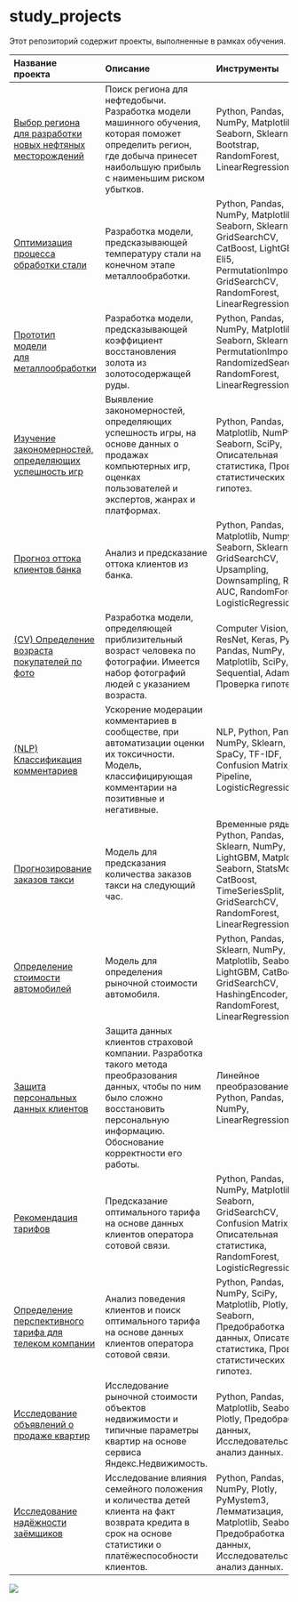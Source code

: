 # study_projects

Этот репозиторий содержит проекты, выполненные в рамках обучения.
 
|**Название <br /> проекта**|**Описание**|**Инструменты**|
|:--------------|:---------------|:---------------|
| [Выбор региона <br /> для разработки <br /> новых нефтяных месторождений](https://github.com/elena-soln/study_projects/tree/main/08_Oil_Well_Best_Location)| Поиск региона для нефтедобычи. Разработка модели машинного обучения, которая поможет определить регион, где добыча принесет наибольшую прибыль с наименьшим риском убытков.| Python, Pandas, NumPy, Matplotlib, Seaborn, Sklearn, Bootstrap, RandomForest, LinearRegression.|
|[Оптимизация процесса обработки стали](https://github.com/elena-soln/study_projects/tree/main/15_Steel_Processing_Temperature)|Разработка модели, предсказывающей температуру стали на конечном этапе металлообработки.|Python, Pandas, NumPy, Matplotlib, Seaborn, Sklearn, Phik, GridSearchCV, CatBoost, LightGBM, Eli5, PermutationImportance, GridSearchCV, RandomForest, LinearRegression.|
| [Прототип <br /> модели <br /> для металлообработки <br /> ](https://github.com/elena-soln/study_projects/tree/main/09_Gold_Processing) | Разработка модели, предсказывающей коэффициент восстановления золота из золотосодержащей руды. | Python, Pandas, NumPy, Matplotlib, Seaborn, Sklearn, Eli5, PermutationImportance, RandomizedSearchCV, RandomForest, LinearRegression.|
| [Изучение <br /> закономерностей, <br /> определяющих <br /> успешность игр](https://github.com/elena-soln/study_projects/tree/main/05_Video_Games) | Выявление закономерностей, определяющих успешность игры, на основе данных о продажах компьютерных игр, оценках пользователей и экспертов, жанрах и платформах. | Python, Pandas, Matplotlib, NumPy, Seaborn, SciPy, Описательная статистика, Проверка статистических гипотез.|
| [Прогноз оттока <br /> клиентов банка](https://github.com/elena-soln/study_projects/tree/main/07_Bank_Clients_Churn)| Анализ и предсказание оттока клиентов из банка. |Python, Pandas, Matplotlib, Numpy, Seaborn, Sklearn, GridSearchCV, Upsampling, Downsampling, ROC-AUC, RandomForest, LogisticRegression.|
|[(CV) Определение возраста покупателей по фото](https://github.com/elena-soln/study_projects/tree/main/14_CV_Age_Prediction)| Разработка модели, определяющей приблизительный возраст человека по фотографии. Имеется набор фотографий людей с указанием возраста.	|Computer Vision, ResNet, Keras, Python, Pandas, NumPy, Matplotlib, SciPy, Sequential, Adam, Проверка гипотез.|
|[(NLP) Классификация комментариев](https://github.com/elena-soln/study_projects/tree/main/13_NLP_Tweets_Classification)|Ускорение модерации комментариев в сообществе, при автоматизации оценки их токсичности. Модель, классифицирующая комментарии на позитивные и негативные.	| NLP, Python, Pandas, NumPy, Sklearn, SpaCy, TF-IDF, Confusion Matrix, Pipeline, LogisticRegression.|
|[Прогнозирование заказов такси](https://github.com/elena-soln/study_projects/tree/main/12_Taxi_Orders_Prediction)|Модель для предсказания количества заказов такси на следующий час.|Временные ряды, Python, Pandas, Sklearn, NumPy, LightGBM, Matplotlib, Seaborn, StatsModels, CatBoost, TimeSeriesSplit, GridSearchCV, RandomForest, LinearRegression.|
|[Определение стоимости автомобилей](https://github.com/elena-soln/study_projects/tree/main/11_Car_Price_Prediction)|Модель для определения рыночной стоимости автомобиля.|Python, Pandas, Sklearn, NumPy,  Matplotlib, Seaborn, LightGBM, CatBoost, GridSearchCV, HashingEncoder, RandomForest, LinearRegression.|
|[Защита персональных данных клиентов](https://github.com/elena-soln/study_projects/tree/main/10_Data_Privacy)|Защита данных клиентов страховой компании. Разработка такого метода преобразования данных, чтобы по ним было сложно восстановить персональную информацию. Обоснование корректности его работы.|Линейное преобразование, Python, Pandas, NumPy, LinearRegression.|
|[Рекомендация тарифов](https://github.com/elena-soln/study_projects/tree/main/06_Mobile_Plans_Recommendation)|Предсказание оптимального тарифа на основе данных клиентов оператора сотовой связи. |Python, Pandas, NumPy, Matplotlib, Seaborn, GridSearchCV, Confusion Matrix, Описательная статистика, RandomForest, LogisticRegression.|
|[Определение перспективного тарифа для телеком компании](https://github.com/elena-soln/study_projects/tree/main/04_Mobile_Plans)|Анализ поведения клиентов и поиск оптимального тарифа на основе данных клиентов оператора сотовой связи.|Python, Pandas, NumPy, SciPy, Matplotlib, Plotly, Seaborn, Предобработка данных, Описательная статистика, Проверка статистических гипотез.| 
|[Исследование объявлений о продаже квартир](https://github.com/elena-soln/study_projects/tree/main/03_Housing_Prices)|Исследование рыночной стоимости объектов недвижимости и типичные параметры квартир на основе сервиса Яндекс.Недвижимость.|Python, Pandas, Matplotlib, Seaborn, Plotly, Предобработка данных, Исследовательский анализ данных.|
|[Исследование надёжности заёмщиков](https://github.com/elena-soln/study_projects/tree/main/02_Credit_Score)|Исследование влияния семейного положения и количества детей клиента на факт возврата кредита в срок на основе статистики о платёжеспособности клиентов.|Python, Pandas, NumPy, Plotly, PyMystem3, Лемматизация, Matplotlib, Seaborn, Предобработка данных, Исследовательский анализ данных.|

![](https://komarev.com/ghpvc/?username=elena-soln)
